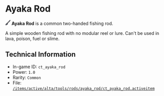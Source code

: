 # Ayaka Rod

<img src="https://raw.githubusercontent.com/Ceterai/Enternia/main/items/active/alta/tools/rods/ayaka_rod/icon.png" alt="Ayaka Rod icon" loading="lazy" height=16px width="auto" /> **Ayaka Rod** is a common two-handed fishing rod.

A simple wooden fishing rod with no modular reel or lure. Can't be used in lava, poison, fuel or slime.

## Technical Information

- In-game ID: `ct_ayaka_rod`
- Power: `1.0`
- Rarity: `Common`
- File: [`/items/active/alta/tools/rods/ayaka_rod/ct_ayaka_rod.activeitem`](https://github.com/Ceterai/Enternia/blob/main/items/active/alta/tools/rods/ayaka_rod/ct_ayaka_rod.activeitem)
